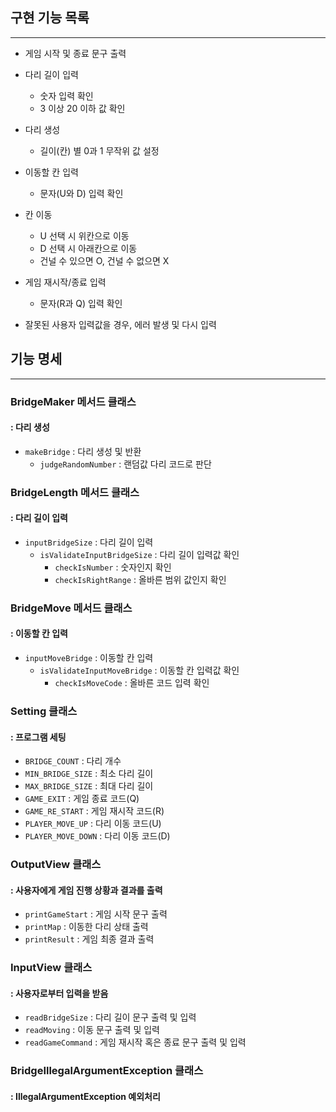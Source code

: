 ## 구현 기능 목록
- --
- 게임 시작 및 종료 문구 출력


- 다리 길이 입력
    - 숫자 입력 확인
    - 3 이상 20 이하 값 확인


- 다리 생성
    - 길이(칸) 별 0과 1 무작위 값 설정


- 이동할 칸 입력
    - 문자(U와 D) 입력 확인


- 칸 이동
    - U 선택 시 위칸으로 이동
    - D 선택 시 아래칸으로 이동
    - 건널 수 있으면 O, 건널 수 없으면 X


- 게임 재시작/종료 입력
    - 문자(R과 Q) 입력 확인


- 잘못된 사용자 입력값을 경우, 에러 발생 및 다시 입력


## 기능 명세
- --
### BridgeMaker 메서드 클래스
#### : 다리 생성
  - ```makeBridge``` : 다리 생성 및 반환
    - ```judgeRandomNumber``` : 랜덤값 다리 코드로 판단

### BridgeLength 메서드 클래스
#### : 다리 길이 입력
  - ```inputBridgeSize``` : 다리 길이 입력
    - ```isValidateInputBridgeSize``` : 다리 길이 입력값 확인
      - ```checkIsNumber``` : 숫자인지 확인
      - ```checkIsRightRange``` : 올바른 범위 값인지 확인

### BridgeMove 메서드 클래스
#### : 이동할 칸 입력
  - ```inputMoveBridge``` : 이동할 칸 입력
    - ```isValidateInputMoveBridge``` : 이동할 칸 입력값 확인
      - ```checkIsMoveCode``` : 올바른 코드 입력 확인

### Setting 클래스
#### : 프로그램 세팅
  - ```BRIDGE_COUNT``` : 다리 개수
  - ```MIN_BRIDGE_SIZE``` : 최소 다리 길이
  - ```MAX_BRIDGE_SIZE``` : 최대 다리 길이
  - ```GAME_EXIT``` : 게임 종료 코드(Q)
  - ```GAME_RE_START``` : 게임 재시작 코드(R)
  - ```PLAYER_MOVE_UP``` : 다리 이동 코드(U)
  - ```PLAYER_MOVE_DOWN``` : 다리 이동 코드(D)


### OutputView 클래스
#### : 사용자에게 게임 진행 상황과 결과를 출력
  - ```printGameStart``` : 게임 시작 문구 출력
  - ```printMap``` : 이동한 다리 상태 출력
  - ```printResult``` : 게임 최종 결과 출력 


### InputView 클래스
#### : 사용자로부터 입력을 받음
  - ```readBridgeSize``` : 다리 길이 문구 출력 및 입력
  - ```readMoving``` :  이동 문구 출력 및 입력
  - ```readGameCommand``` : 게임 재시작 혹은 종료 문구 출력 및 입력


### BridgeIllegalArgumentException 클래스
#### : IllegalArgumentException 예외처리
